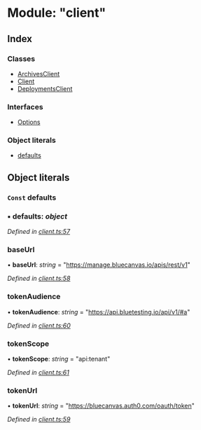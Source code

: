
# Module: "client"

## Index

### Classes

* [ArchivesClient](../classes/_client_.archivesclient.md)
* [Client](../classes/_client_.client.md)
* [DeploymentsClient](../classes/_client_.deploymentsclient.md)

### Interfaces

* [Options](../interfaces/_client_.options.md)

### Object literals

* [defaults](_client_.md#const-defaults)

## Object literals

### `Const` defaults

### ▪ **defaults**: *object*

*Defined in [client.ts:57](https://github.com/bluecanvas/node-bluecanvas-sdk/blob/6e3a4c7/src/client.ts#L57)*

###  baseUrl

• **baseUrl**: *string* = "https://manage.bluecanvas.io/apis/rest/v1"

*Defined in [client.ts:58](https://github.com/bluecanvas/node-bluecanvas-sdk/blob/6e3a4c7/src/client.ts#L58)*

###  tokenAudience

• **tokenAudience**: *string* = "https://api.bluetesting.io/api/v1/#a"

*Defined in [client.ts:60](https://github.com/bluecanvas/node-bluecanvas-sdk/blob/6e3a4c7/src/client.ts#L60)*

###  tokenScope

• **tokenScope**: *string* = "api:tenant"

*Defined in [client.ts:61](https://github.com/bluecanvas/node-bluecanvas-sdk/blob/6e3a4c7/src/client.ts#L61)*

###  tokenUrl

• **tokenUrl**: *string* = "https://bluecanvas.auth0.com/oauth/token"

*Defined in [client.ts:59](https://github.com/bluecanvas/node-bluecanvas-sdk/blob/6e3a4c7/src/client.ts#L59)*
